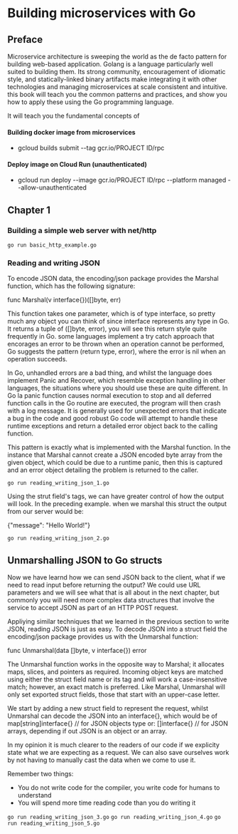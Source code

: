 # Building microservices with Go


## Preface

Microservice architecture is sweeping the world as the de facto pattern for building web-based application. Golang is a language particularly well suited to building them. Its strong community, encouragement of idiomatic style, and statically-linked binary artifacts make integrating it with other technologies and managing microservices at scale consistent and intuitive. this book will teach you the common patterns and practices, and show you how to apply these using the Go programming language.

It will teach you the fundamental concepts of 


#### Building docker image from microservices
- gcloud builds submit --tag gcr.io/PROJECT ID/rpc

#### Deploy image on Cloud Run (unauthenticated)
- gcloud run deploy --image gcr.io/PROJECT ID/rpc --platform managed --allow-unauthenticated

## Chapter 1

### Building a simple web server with net/http

`go run basic_http_example.go`

### Reading and writing JSON

To encode JSON data, the encoding/json package provides the Marshal function, which has the following signature:

func Marshal(v interface{})([]byte, err)

This function takes one parameter, which is of type interface, so pretty much any object you can think of since interface represents any type in Go. It returns a tuple of ([]byte, error), you will see this return style quite frequently in Go. some languages implement a try catch approach that encorages an error to be thrown when an operation cannot be performed, Go suggests the pattern (return type, error), where the error is nil when an operation succeeds.

In Go, unhandled errors are a bad thing, and whilst the language does implement Panic and Recover, which resemble exception handling in other languages, the situations where you should use these are quite different.
In Go la panic function causes normal execution to stop and all deferred function calls in the Go routine are executed, the program will then crash with a log message. It is generally used for unexpected errors that indicate a bug in the code and good robust Go code will attempt to handle these runtime exceptions and return a detailed error object back to the calling function.

This pattern is exactly what is implemented with the Marshal function. In the instance that Marshal cannot create a JSON encoded byte array from the given object, which could be due to a runtime panic, then this is captured and an error object detailing the problem is returned to the caller.


`go run reading_writing_json_1.go`

Using the strut field's tags, we can have greater control of how the output will look. In the preceding example. when we marshal this struct the output from our server would be:

{"message": "Hello World!"}

`go run reading_writing_json_2.go`


## Unmarshalling JSON to Go structs

Now we have learnd how we can send JSON back to the client, what if we need to read input before returning the output? We could use URL parameters and we will see what that is all about in the next chapter, but commonly you will need more complex data structures that involve the service to accept JSON as part of an HTTP POST request.

Appliying similar techniques that we learned in the previous section to write JSON, reading JSON is just as easy. To decode JSON into a struct field the encoding/json package provides us with the Unmarshal function:

func Unmarshal(data []byte, v interface{}) error

The Unmarshal function works in the opposite way to Marshal; it allocates maps, slices, and pointers as required. Incoming object keys are matched using either the struct field name or its tag and will work a case-insensitive match; however, an exact match is preferred. Like Marshal, Unmarshal will only set exported struct fields, those that start with an upper-case letter.

We start by adding a new struct field to represent the request, whilst Unmarshal can decode the JSON into an interface{}, which would be of map[string]interface{} // for JSON objects type or: []interface{} // for JSON arrays, depending if out JSON is an object or an array.

In my opinion it is much clearer to the readers of our code if we explicity state what we are expecting as a request. We can also save ourselves work by not having to manually cast the data when we come to use it.

Remember two things:

* You do not write code for the compiler, you write code for humans to understand
* You will spend more time reading code than you do writing it

`go run reading_writing_json_3.go`
`go run reading_writing_json_4.go`
`go run reading_writing_json_5.go`

